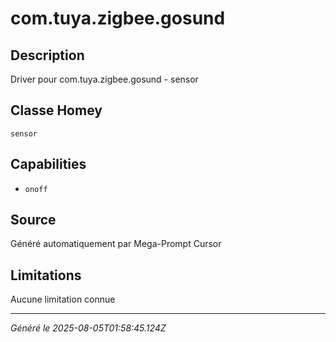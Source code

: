 # com.tuya.zigbee.gosund

## Description
Driver pour com.tuya.zigbee.gosund - sensor

## Classe Homey
`sensor`

## Capabilities
- `onoff`

## Source
Généré automatiquement par Mega-Prompt Cursor

## Limitations
Aucune limitation connue

---
*Généré le 2025-08-05T01:58:45.124Z*
